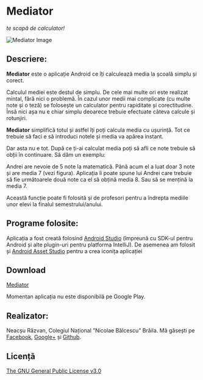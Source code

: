 Mediator
===

*te scapă de calculator!*

![Mediator Image](http://originalnexus.github.io/Mediator/images/app_main_view.png)

## Descriere:

**Mediator** este o aplicație Android ce îți calculează media la școală simplu și corect.

Calculul mediei este destul de simplu. De cele mai multe ori este realizat mintal, fără nici o problemă. În cazul unor medii mai complicate (cu multe note și o teză) se folosește un calculator pentru rapiditate și corectitudine. Însă nici așa nu e chiar simplu deoarece trebuie efectuate câteva calcule și rotunjiri.

**Mediator** simplifică totul și astfel îți poți calcula media cu ușurință. Tot ce trebuie să faci e să introduci notele și media va apărea instant.

Dar asta nu e tot. După ce ți-ai calculat media poți să afli ce note trebuie să obții în continuare. Să dăm un exemplu:

Andrei are nevoie de 5 note la matematică. Până acum el a luat doar 3 note și are media 7 (vezi figura). Aplicația îi poate spune lui Andrei care trebuie să fie următoarele două note ca el să obțină media 8. Sau să se mențină la media 7.

Această funcție poate fi folosită și de profesori pentru a îndrepta mediile unor elevi la finalul semestrului/anului.

## Programe folosite:

Aplicația a fost creată folosind [Android Studio](http://developer.android.com/sdk/index.html) (împreună cu SDK-ul pentru Android și alte plugin-uri pentru platforma IntelliJ).
De asemenea am folosit și [Android Asset Studio](https://romannurik.github.io/AndroidAssetStudio/index.html) pentru a crea iconița aplicației

## Download

[Mediator](http://originalnexus.github.io/Mediator/download.html)

Momentan aplicația nu este disponibilă pe Google Play.

## Realizator:

Neacșu Răzvan, Colegiul Național ”Nicolae Bălcescu” Brăila. Mă găsești pe [Facebook](https://www.facebook.com/neacsu.razvan.75), [Google+](https://plus.google.com/114989395056130155654) și [Github](https://github.com/OriginalNexus).

## Licență
[The GNU General Public License v3.0](https://github.com/OriginalNexus/Mediator/blob/master/LICENSE)
